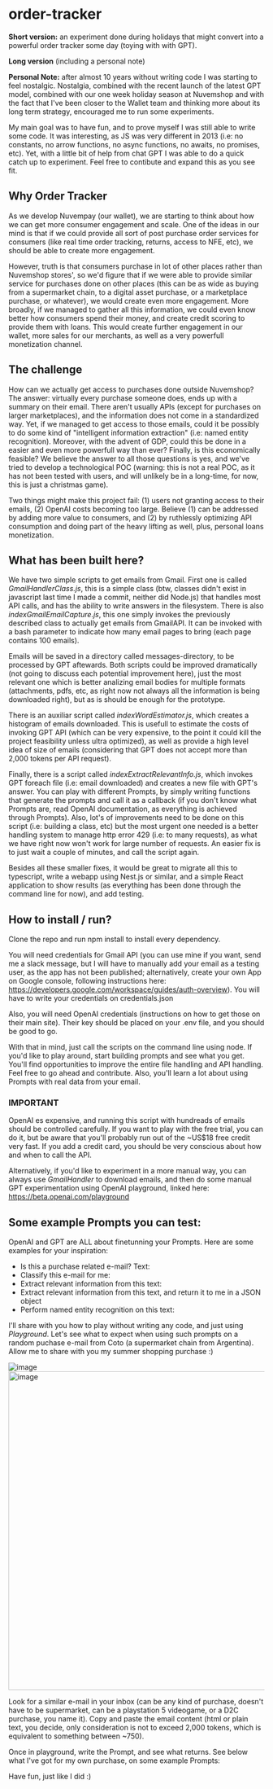 # order-tracker
**Short version:** an experiment done during holidays that might convert into a powerful order tracker some day (toying with with GPT).

**Long version** (including a personal note)

**Personal Note:**
after almost 10 years without writing code I was starting to feel nostalgic. Nostalgia,
combined with the recent launch of the latest GPT model, combined with our one week holiday season at Nuvemshop and with the fact that I've been closer to the Wallet
team and thinking more about its long term strategy, encouraged me to run some experiments.  

My main goal was to have fun, and to prove myself I was still
able to write some code. It was interesting, as JS was very different in 2013 (i.e: no constants, no arrow functions, no async functions, no awaits, no promises, etc).
Yet, with a little bit of help from chat GPT I was able to do a quick catch up to experiment. Feel free to contibute and expand this as you see fit.

## Why Order Tracker
As we develop Nuvempay (our wallet), we are starting to think about how we can get more consumer engagement and scale. One of the ideas in our mind is that if
we could provide all sort of post purchase order services for consumers (like real time order tracking, returns, access to NFE, etc), we should be able to create more engagement.  

However, truth is that consumers purchase in lot of other places rather than Nuvemshop stores', so we'd figure that if we were able to provide similar service for
purchases done on other places (this can be as wide as buying from a supermarket chain, to a digital asset purchase, or a marketplace purchase, or whatever), we would create
even more engagement. More broadly, if we managed to gather all this information, we could even know better how consumers spend their money, and create credit scoring
to provide them with loans. This would create further engagement in our wallet, more sales for our merchants, as well as a very powerfull monetization channel.

## The challenge
How can we actually get access to purchases done outside Nuvemshop? The answer: virtually every purchase someone does, ends up with a summary on their email.
There aren't usually APIs (except for purchases on larger marketplaces), and the information does not come in a standardized way. Yet, if we managed to get access to those
emails, could it be possibly to do some kind of "intelligent information extraction" (i.e: named entity recognition). Moreover, with the advent of GDP, could this be done
in a easier and even more powerfull way than ever? Finally, is this economically feasible? We believe the answer to all those questions is yes, and we've tried to develop a technological
POC (warning: this is not a real POC, as it has not been tested with users, and will unlikely be in a long-time, for now, this is just a christmas game).  

Two things might make this project fail:
(1) users not granting access to their emails, (2) OpenAI costs becoming too large. Believe (1) can be addressed by adding more value to consumers, and (2) by ruthlessly optimizing API consumption and doing part of the heavy lifting as well, plus, personal loans monetization.

## What has been built here?
We have two simple scripts to get emails from Gmail. First one is called *GmailHandlerClass.js*, this is a simple class (btw, classes didn't exist in javascript last time
I made a commit, neither did Node.js) that handles most API calls, and has the ability to write answers in the filesystem. There is also *indexGmailEmailCapture.js*, this one
simply invokes the previously described class to actually get emails from GmailAPI. It can be invoked with a bash parameter to indicate how many email pages to bring (each page contains 100 emails).  

Emails will be saved in a directory called messages-directory, to be processed by GPT aftewards. Both scripts could be improved dramatically (not going to discuss each potential improvement here), just
the most relevant one which is better analizing email bodies for multiple formats (attachments, pdfs, etc, as right now not always all the information is being downloaded right), but as is should
be enough for the prototype.

There is an auxiliar script called *indexWordEstimator.js*, which creates a histogram of emails downloaded. This is usefull to estimate the costs of invoking GPT API (which can be very expensive, to the point 
it could kill the project feasibility unless ultra optimized), as well as provide a high level idea of size of emails (considering that GPT does not accept more than 2,000 tokens per API request).

Finally, there is a script called *indexExtractRelevantInfo.js*, which invokes GPT foreach file (i.e: email downloaded) and creates a new file with GPT's answer. You can play with different Prompts, by simply writing functions
that generate the prompts and call it as a callback (if you don't know what Prompts are, read OpenAI documentation, as everything is achieved through Prompts). Also, lot's of improvements need to be done on this script (i.e: building a class, etc)
but the most urgent one needed is a better handling system to manage http error 429 (i.e: to many requests), as what we have right now won't work for large number of requests. An easier fix is to just wait a couple of minutes, and call the script again.

Besides all these smaller fixes, it would be great to migrate all this to typescript, write a webapp using Nest.js or similar, and a simple React application to show results (as everything has been done through the command line for now), and add testing.

## How to install / run?
Clone the repo and run npm install to install every dependency.

You will need credentials for Gmail API (you can use mine if you want, send me a slack message, but I will have to manually add your email as a testing user, as the app has not been published; alternatively, create your own App on Google console, following instructions here:
https://developers.google.com/workspace/guides/auth-overview). You will have to write your credentials on credentials.json

Also, you will need OpenAI credentials (instructions on how to get those on their main site). Their key should be placed on your .env file, and you should be good to go.

With that in mind, just call the scripts on the command line using node. If you'd like to play around, start building prompts and see what you get. You'll find opportunities to improve the entire file handling and API handling.
Feel free to go ahead and contribute. Also, you'll learn a lot about using Prompts with real data from your email.

### IMPORTANT
OpenAI es expensive, and running this script with hundreads of emails should be controlled carefully. If you want to play with the free trial, you can do it, but be aware that you'll probably run out of the ~US$18 free credit very fast. If you add a credit card, you should be very conscious about how and when to call the API.

Alternatively, if you'd like to experiment in a more manual way, you can always use *GmailHandler* to download emails, and then do some manual GPT experimentation using OpenAI playground, linked here: https://beta.openai.com/playground

## Some example Prompts you can test:
OpenAI and GPT are ALL about finetunning your Prompts. Here are some examples for your inspiration:
- Is this a purchase related e-mail? Text: 
- Classify this e-mail for me:
- Extract relevant information from this text:
- Extract relevant information from this text, and return it to me in a JSON object
- Perform named entity recognition on this text:

I'll share with you how to play without writing any code, and just using *Playground*. Let's see what to expect when using such prompts on a random puchase e-mail from Coto (a supermarket chain from Argentina). Allow me to share with you my summer shopping purchase :)

![image](https://user-images.githubusercontent.com/2787291/211051720-e5889f06-5a9e-4314-b36d-5ee9094a0b2e.png)
<img width="626" alt="image" src="https://user-images.githubusercontent.com/2787291/211052916-2344ee7d-fc98-45a7-a604-f09ae0ebb79f.png">


Look for a similar e-mail in your inbox (can be any kind of purchase, doesn't have to be supermarket, can be a playstation 5 videogame, or a D2C purchase, you name it). Copy and paste the email content (html or plain text, you decide, only consideration is not to exceed 2,000 tokens, which is equivalent to something between ~750).

Once in playground, write the Prompt, and see what returns. See below what I've got for my own purchase, on some example Prompts:


Have fun, just like I did :)






